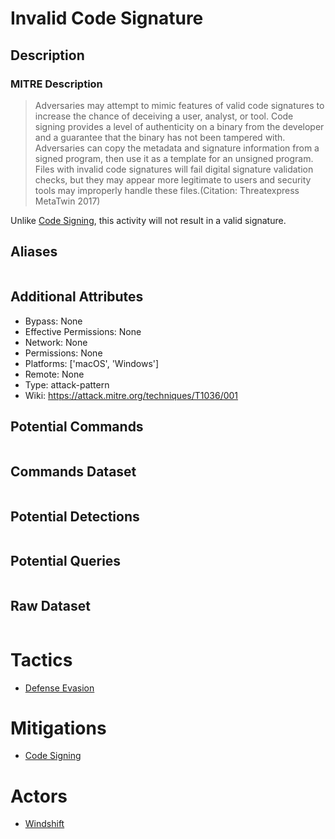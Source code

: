 
# Invalid Code Signature

## Description

### MITRE Description

> Adversaries may attempt to mimic features of valid code signatures to increase the chance of deceiving a user, analyst, or tool. Code signing provides a level of authenticity on a binary from the developer and a guarantee that the binary has not been tampered with. Adversaries can copy the metadata and signature information from a signed program, then use it as a template for an unsigned program. Files with invalid code signatures will fail digital signature validation checks, but they may appear more legitimate to users and security tools may improperly handle these files.(Citation: Threatexpress MetaTwin 2017)

Unlike [Code Signing](https://attack.mitre.org/techniques/T1553/002), this activity will not result in a valid signature.

## Aliases

```

```

## Additional Attributes

* Bypass: None
* Effective Permissions: None
* Network: None
* Permissions: None
* Platforms: ['macOS', 'Windows']
* Remote: None
* Type: attack-pattern
* Wiki: https://attack.mitre.org/techniques/T1036/001

## Potential Commands

```

```

## Commands Dataset

```

```

## Potential Detections

```json

```

## Potential Queries

```json

```

## Raw Dataset

```json

```

# Tactics


* [Defense Evasion](../tactics/Defense-Evasion.md)


# Mitigations


* [Code Signing](../mitigations/Code-Signing.md)


# Actors


* [Windshift](../actors/Windshift.md)

